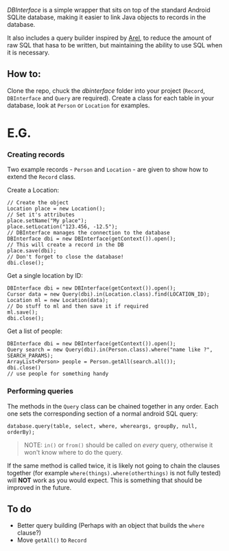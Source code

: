 _DBInterface_ is a simple wrapper that sits on top of the standard Android SQLite database, making it easier to link Java objects to records in the database.

It also includes a query builder inspired by [Arel](https://github.com/rails/arel), to reduce the amount of raw SQL that hasa to be written, but maintaining the ability to use SQL when it is necessary.

## How to:

Clone the repo, chuck the _dbinterface_ folder into your project (`Record`, `DBInterface` and `Query` are required). Create a class for each table in your database, look at `Person` or `Location` for examples.

# E.G.

### Creating records

Two example records - `Person` and `Location` - are given to show how to extend the `Record` class.

Create a Location:

    // Create the object
    Location place = new Location();
    // Set it's attributes
    place.setName("My place");
    place.setLocation("123.456, -12.5");
    // DBInterface manages the connection to the database
    DBInterface dbi = new DBInterface(getContext()).open();
    // This will create a record in the DB
    place.save(dbi);
    // Don't forget to close the database!
    dbi.close();

Get a single location by ID:

    DBInterface dbi = new DBInterface(getContext()).open();
    Cursor data = new Query(dbi).in(Location.class).find(LOCATION_ID);
    Location ml = new Location(data);
    // Do stuff to ml and then save it if required
    ml.save();
    dbi.close();

Get a list of people:

    DBInterface dbi = new DBInterface(getContext()).open();
    Query search = new Query(dbi).in(Person.class).where("name like ?", SEARCH_PARAMS);
    ArrayList<Person> people = Person.getAll(search.all());
    dbi.close()
    // use people for something handy
    
### Performing queries

The methods in the `Query` class can be chained together in any order. Each one sets the corresponding section of a normal android SQL query:

    database.query(table, select, where, whereargs, groupBy, null, orderBy);
    
> NOTE: `in()` or `from()` should be called on _every_ query, otherwise it won't know where to do the query.

If the same method is called twice, it is likely not going to chain the clauses together (for example `where(things).where(otherthings)` is not fully tested) will **NOT** work as you would expect. This is something that should be improved in the future.
    
## To do

- Better query building (Perhaps with an object that builds the `where` clause?)
- Move `getAll()` to `Record`